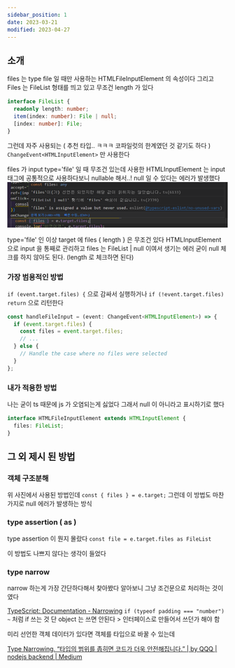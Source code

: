 ```yaml
---
sidebar_position: 1
date: 2023-03-21
modified: 2023-04-27
---
```


## 소개

files 는 type file 일 때만 사용하는 HTMLFileInputElement 의 속성이다
그리고 Files 는 FileList 형태를 띄고 있고 무조건 length 가 있다

```ts
interface FileList {
  readonly length: number;
  item(index: number): File | null;
  [index: number]: File;
}
```

그런데 자주 사용되는 ( 추천 타입.. ㅋㅋㅋ 코파일럿의 한계였던 것 같기도 하다 )
`ChangeEvent<HTMLInputElement>` 만 사용한다

files 가 input type='file' 일 때 무조건 있는데 사용한 HTMLInputElement 는 input 태그에 공통적으로 사용하다보니 nullable 해서..!
null 일 수 있다는 에러가 발생했다
![](file/01-input-files-nullable-problam.png)

type='file' 인 이상 target 에 files { length } 은 무조건 있다
HTMLInputElement 으로 input 을 통째로 관리하고 files 는 FileList | null 이여서 생기는 에러
굳이 null 체크를 하지 않아도 된다. (length 로 체크하면 된다)

### 가장 범용적인 방법

`if (event.target.files) {` 으로 감싸서 실행하거나
`if (!event.target.files) return` 으로 리턴한다

```ts
const handleFileInput = (event: ChangeEvent<HTMLInputElement>) => {
  if (event.target.files) {
    const files = event.target.files;
    // ...
  } else {
    // Handle the case where no files were selected
  }
};
```

### 내가 적용한 방법

나는 굳이 ts 때문에 js 가 오염되는게 싫었다
그래서 null 이 아니라고 표시하기로 했다

```ts
interface HTMLFileInputElement extends HTMLInputElement {
  files: FileList;
}
```

## 그 외 제시 된 방법

### 객체 구조분해

위 사진에서 사용된 방법인데
`const { files } = e.target;`
그런데 이 방법도 마찬가지로 null 에러가 발생하는 방식

### type assertion ( as )

type assertion 이 뭔지 몰랐다
`const file = e.target.files as FileList`

이 방법도 나쁘지 않다는 생각이 들었다

### type narrow

narrow 하는게 가장 간단하다해서 찾아봤다
알아보니 그냥 조건문으로 처리하는 것이였다

[TypeScript: Documentation - Narrowing](https://www.typescriptlang.org/docs/handbook/2/narrowing.html)
`if (typeof padding === "number") ~`
처럼 if 쓰는 것 단 object 는 쓰면 안된다 > 인터페이스로 만들어서 쓰던가 해야 함

미리 선언한 객체 데이터가 있다면
객체를 타입으로 바꿀 수 있는데

[Type Narrowing. “타입의 범위를 좁히면 코드가 더욱 안전해집니다.” | by QQQ | nodejs backend | Medium](https://medium.com/nodejs-server/type-narrowing-ts-f62fc28f413f)
